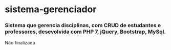 # sistema-gerenciador
### Sistema que gerencia disciplinas, com CRUD de estudantes e professores, desevolvida com PHP 7, jQuery, Bootstrap, MySql.

Não finalizada
